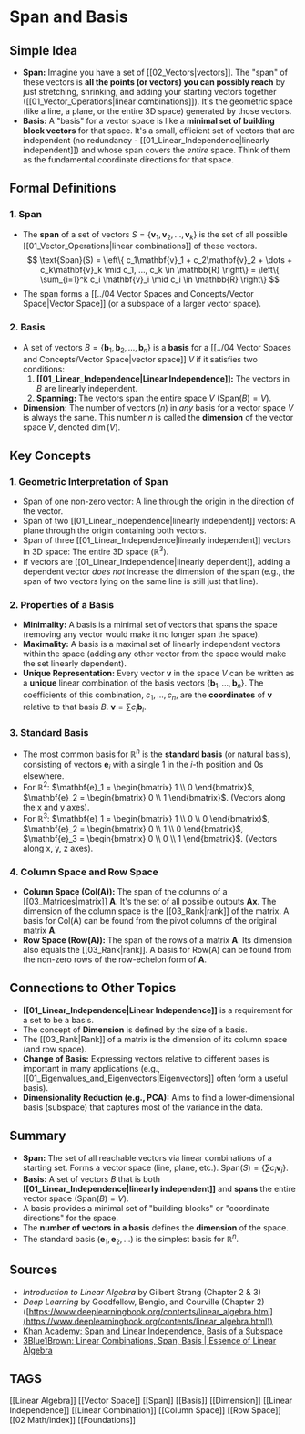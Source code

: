 # Span and Basis

## Simple Idea
*   **Span:** Imagine you have a set of [[02_Vectors|vectors]]. The "span" of these vectors is **all the points (or vectors) you can possibly reach** by just stretching, shrinking, and adding your starting vectors together ([[01_Vector_Operations|linear combinations]]). It's the geometric space (like a line, a plane, or the entire 3D space) generated by those vectors.
*   **Basis:** A "basis" for a vector space is like a **minimal set of building block vectors** for that space. It's a small, efficient set of vectors that are independent (no redundancy - [[01_Linear_Independence|linearly independent]]) and whose span covers the *entire* space. Think of them as the fundamental coordinate directions for that space.

## Formal Definitions

### 1. Span
*   The **span** of a set of vectors $S = \{\mathbf{v}_1, \mathbf{v}_2, ..., \mathbf{v}_k\}$ is the set of all possible [[01_Vector_Operations|linear combinations]] of these vectors.
    $$ \text{Span}(S) = \left\{ c_1\mathbf{v}_1 + c_2\mathbf{v}_2 + \dots + c_k\mathbf{v}_k \mid c_1, ..., c_k \in \mathbb{R} \right\} = \left\{ \sum_{i=1}^k c_i \mathbf{v}_i \mid c_i \in \mathbb{R} \right\} $$
*   The span forms a [[../04 Vector Spaces and Concepts/Vector Space|Vector Space]] (or a subspace of a larger vector space).

### 2. Basis
*   A set of vectors $B = \{\mathbf{b}_1, \mathbf{b}_2, ..., \mathbf{b}_n\}$ is a **basis** for a [[../04 Vector Spaces and Concepts/Vector Space|vector space]] $V$ if it satisfies two conditions:
    1.  **[[01_Linear_Independence|Linear Independence]]:** The vectors in $B$ are linearly independent.
    2.  **Spanning:** The vectors span the entire space $V$ ($\text{Span}(B) = V$).
*   **Dimension:** The number of vectors ($n$) in *any* basis for a vector space $V$ is always the same. This number $n$ is called the **dimension** of the vector space $V$, denoted $\dim(V)$.

## Key Concepts

### 1. Geometric Interpretation of Span
*   Span of one non-zero vector: A line through the origin in the direction of the vector.
*   Span of two [[01_Linear_Independence|linearly independent]] vectors: A plane through the origin containing both vectors.
*   Span of three [[01_Linear_Independence|linearly independent]] vectors in 3D space: The entire 3D space ($\mathbb{R}^3$).
*   If vectors are [[01_Linear_Independence|linearly dependent]], adding a dependent vector *does not* increase the dimension of the span (e.g., the span of two vectors lying on the same line is still just that line).

### 2. Properties of a Basis
*   **Minimality:** A basis is a minimal set of vectors that spans the space (removing any vector would make it no longer span the space).
*   **Maximality:** A basis is a maximal set of linearly independent vectors within the space (adding any other vector from the space would make the set linearly dependent).
*   **Unique Representation:** Every vector $\mathbf{v}$ in the space $V$ can be written as a **unique** linear combination of the basis vectors $\{\mathbf{b}_1, ..., \mathbf{b}_n\}$. The coefficients of this combination, $c_1, ..., c_n$, are the **coordinates** of $\mathbf{v}$ relative to that basis $B$. $\mathbf{v} = \sum c_i \mathbf{b}_i$.

### 3. Standard Basis
*   The most common basis for $\mathbb{R}^n$ is the **standard basis** (or natural basis), consisting of vectors $\mathbf{e}_i$ with a single 1 in the $i$-th position and 0s elsewhere.
*   For $\mathbb{R}^2$: $\mathbf{e}_1 = \begin{bmatrix} 1 \\ 0 \end{bmatrix}$, $\mathbf{e}_2 = \begin{bmatrix} 0 \\ 1 \end{bmatrix}$. (Vectors along the x and y axes).
*   For $\mathbb{R}^3$: $\mathbf{e}_1 = \begin{bmatrix} 1 \\ 0 \\ 0 \end{bmatrix}$, $\mathbf{e}_2 = \begin{bmatrix} 0 \\ 1 \\ 0 \end{bmatrix}$, $\mathbf{e}_3 = \begin{bmatrix} 0 \\ 0 \\ 1 \end{bmatrix}$. (Vectors along x, y, z axes).

### 4. Column Space and Row Space
*   **Column Space (Col(A)):** The span of the columns of a [[03_Matrices|matrix]] $\mathbf{A}$. It's the set of all possible outputs $\mathbf{Ax}$. The dimension of the column space is the [[03_Rank|rank]] of the matrix. A basis for Col(A) can be found from the pivot columns of the original matrix $\mathbf{A}$.
*   **Row Space (Row(A)):** The span of the rows of a matrix $\mathbf{A}$. Its dimension also equals the [[03_Rank|rank]]. A basis for Row(A) can be found from the non-zero rows of the row-echelon form of $\mathbf{A}$.

## Connections to Other Topics
*   **[[01_Linear_Independence|Linear Independence]]** is a requirement for a set to be a basis.
*   The concept of **Dimension** is defined by the size of a basis.
*   The [[03_Rank|Rank]] of a matrix is the dimension of its column space (and row space).
*   **Change of Basis:** Expressing vectors relative to different bases is important in many applications (e.g., [[01_Eigenvalues_and_Eigenvectors|Eigenvectors]] often form a useful basis).
*   **Dimensionality Reduction (e.g., PCA):** Aims to find a lower-dimensional basis (subspace) that captures most of the variance in the data.

## Summary
*   **Span:** The set of all reachable vectors via linear combinations of a starting set. Forms a vector space (line, plane, etc.). $\text{Span}(S) = \{ \sum c_i \mathbf{v}_i \}$.
*   **Basis:** A set of vectors $B$ that is both **[[01_Linear_Independence|linearly independent]]** and **spans** the entire vector space ($\text{Span}(B)=V$).
*   A basis provides a minimal set of "building blocks" or "coordinate directions" for the space.
*   The **number of vectors in a basis** defines the **dimension** of the space.
*   The standard basis ($\mathbf{e}_1, \mathbf{e}_2, ...$) is the simplest basis for $\mathbb{R}^n$.

## Sources
*   *Introduction to Linear Algebra* by Gilbert Strang (Chapter 2 & 3)
*   *Deep Learning* by Goodfellow, Bengio, and Courville (Chapter 2) ([https://www.deeplearningbook.org/contents/linear_algebra.html](https://www.deeplearningbook.org/contents/linear_algebra.html))
*   [Khan Academy: Span and Linear Independence](https://www.khanacademy.org/math/linear-algebra/vectors-and-spaces/linear-combinations/v/linear-combinations-and-span), [Basis of a Subspace](https://www.khanacademy.org/math/linear-algebra/vectors-and-spaces/subspace-basis/v/basis-of-a-subspace)
*   [3Blue1Brown: Linear Combinations, Span, Basis | Essence of Linear Algebra](https://www.youtube.com/watch?v=k7RM-ot2NWY)

## TAGS
[[Linear Algebra]] [[Vector Space]] [[Span]] [[Basis]] [[Dimension]] [[Linear Independence]] [[Linear Combination]] [[Column Space]] [[Row Space]] [[02 Math/index]] [[Foundations]]